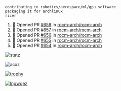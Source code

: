 ```
contributing to robotics/aerospace/ml/gpu software
packaging it for archlinux
ricer
```

<!--START_SECTION:activity-->
1. 💪 Opened PR [#658](https://github.com/rocm-arch/rocm-arch/pull/658) in [rocm-arch/rocm-arch](https://github.com/rocm-arch/rocm-arch)
2. 💪 Opened PR [#657](https://github.com/rocm-arch/rocm-arch/pull/657) in [rocm-arch/rocm-arch](https://github.com/rocm-arch/rocm-arch)
3. 💪 Opened PR [#656](https://github.com/rocm-arch/rocm-arch/pull/656) in [rocm-arch/rocm-arch](https://github.com/rocm-arch/rocm-arch)
4. 💪 Opened PR [#655](https://github.com/rocm-arch/rocm-arch/pull/655) in [rocm-arch/rocm-arch](https://github.com/rocm-arch/rocm-arch)
5. 💪 Opened PR [#654](https://github.com/rocm-arch/rocm-arch/pull/654) in [rocm-arch/rocm-arch](https://github.com/rocm-arch/rocm-arch)
<!--END_SECTION:activity-->


![statz](https://github-readme-stats.vercel.app/api?username=acxz&include_all_commits=true&show_icons=true)

<p><img align="center" src="https://github-readme-streak-stats.herokuapp.com/?user=acxz&" alt="acxz" /></p>

[![trophy](https://github-profile-trophy.vercel.app/?username=acxz)](https://github.com/ryo-ma/github-profile-trophy)

[![lngwgez](https://github-readme-stats.vercel.app/api/top-langs/?username=acxz&layout=compact)](https://github.com/acxz/github-readme-stats)
